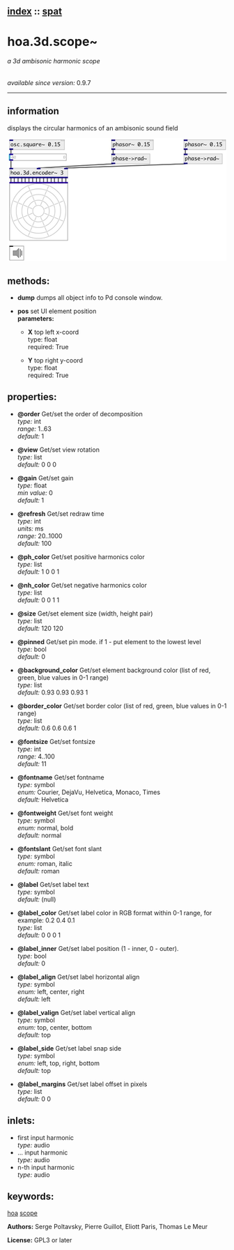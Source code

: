 [index](index.html) :: [spat](category_spat.html)
---

# hoa.3d.scope~

###### a 3d ambisonic harmonic scope

*available since version:* 0.9.7

---


## information
displays the circular harmonics of an ambisonic sound field


[![example](../examples/img/hoa.3d.scope~.jpg)](../examples/pd/hoa.3d.scope~.pd)





## methods:

* **dump**
dumps all object info to Pd console window.<br>

* **pos**
set UI element position<br>
  __parameters:__
  - **X** top left x-coord<br>
    type: float <br>
    required: True <br>

  - **Y** top right y-coord<br>
    type: float <br>
    required: True <br>




## properties:

* **@order** 
Get/set the order of decomposition<br>
_type:_ int<br>
_range:_ 1..63<br>
_default:_ 1<br>

* **@view** 
Get/set view rotation<br>
_type:_ list<br>
_default:_ 0 0 0<br>

* **@gain** 
Get/set gain<br>
_type:_ float<br>
_min value:_ 0<br>
_default:_ 1<br>

* **@refresh** 
Get/set redraw time<br>
_type:_ int<br>
_units:_ ms<br>
_range:_ 20..1000<br>
_default:_ 100<br>

* **@ph_color** 
Get/set positive harmonics color<br>
_type:_ list<br>
_default:_ 1 0 0 1<br>

* **@nh_color** 
Get/set negative harmonics color<br>
_type:_ list<br>
_default:_ 0 0 1 1<br>

* **@size** 
Get/set element size (width, height pair)<br>
_type:_ list<br>
_default:_ 120 120<br>

* **@pinned** 
Get/set pin mode. if 1 - put element to the lowest level<br>
_type:_ bool<br>
_default:_ 0<br>

* **@background_color** 
Get/set element background color (list of red, green, blue values in 0-1 range)<br>
_type:_ list<br>
_default:_ 0.93 0.93 0.93 1<br>

* **@border_color** 
Get/set border color (list of red, green, blue values in 0-1 range)<br>
_type:_ list<br>
_default:_ 0.6 0.6 0.6 1<br>

* **@fontsize** 
Get/set fontsize<br>
_type:_ int<br>
_range:_ 4..100<br>
_default:_ 11<br>

* **@fontname** 
Get/set fontname<br>
_type:_ symbol<br>
_enum:_ Courier, DejaVu, Helvetica, Monaco, Times<br>
_default:_ Helvetica<br>

* **@fontweight** 
Get/set font weight<br>
_type:_ symbol<br>
_enum:_ normal, bold<br>
_default:_ normal<br>

* **@fontslant** 
Get/set font slant<br>
_type:_ symbol<br>
_enum:_ roman, italic<br>
_default:_ roman<br>

* **@label** 
Get/set label text<br>
_type:_ symbol<br>
_default:_ (null)<br>

* **@label_color** 
Get/set label color in RGB format within 0-1 range, for example: 0.2 0.4 0.1<br>
_type:_ list<br>
_default:_ 0 0 0 1<br>

* **@label_inner** 
Get/set label position (1 - inner, 0 - outer).<br>
_type:_ bool<br>
_default:_ 0<br>

* **@label_align** 
Get/set label horizontal align<br>
_type:_ symbol<br>
_enum:_ left, center, right<br>
_default:_ left<br>

* **@label_valign** 
Get/set label vertical align<br>
_type:_ symbol<br>
_enum:_ top, center, bottom<br>
_default:_ top<br>

* **@label_side** 
Get/set label snap side<br>
_type:_ symbol<br>
_enum:_ left, top, right, bottom<br>
_default:_ top<br>

* **@label_margins** 
Get/set label offset in pixels<br>
_type:_ list<br>
_default:_ 0 0<br>



## inlets:

* first input harmonic<br>
_type:_ audio
* ... input harmonic<br>
_type:_ audio
* n-th input harmonic<br>
_type:_ audio





## keywords:

[hoa](keywords/hoa.html)
[scope](keywords/scope.html)






**Authors:** Serge Poltavsky, Pierre Guillot, Eliott Paris, Thomas Le Meur




**License:** GPL3 or later





